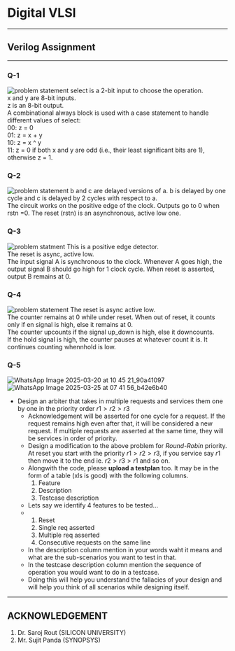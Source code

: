 # Digital VLSI
--------


## Verilog Assignment
-----

### Q-1
![problem statement](https://github.com/user-attachments/assets/679d5b17-c215-41d5-9c7a-4f1ed98a1ca0)
select is a 2-bit input to choose the operation.  
x and y are 8-bit inputs.  
z is an 8-bit output.  
A combinational always block is used with a case statement to handle different values of select:  
00: z = 0  
01: z = x + y  
10: z = x ^ y  
11: z = 0 if both x and y are odd (i.e., their least significant bits are 1), otherwise z = 1.  



### Q-2
![problem statement](https://github.com/user-attachments/assets/7e5760f6-1ac9-4ba5-88e9-86345c532f30)
b and c are delayed versions of a. b is delayed by one cycle and c is delayed by 2 cycles with respect to a.  
The circuit works on the positive edge of the clock. Outputs go to 0 when rstn =0. The reset (rstn) is an asynchronous, active low one.




### Q-3
![problem statment](https://github.com/user-attachments/assets/7ca1a81c-5f2f-4010-8f17-5bac49f1cd61)
This is a positive edge detector.  
The reset is async, active low.  
The input signal A is synchronous to the clock. Whenever A goes high, the output signal B should go high for 1 clock cycle. When reset is asserted, output B remains at 0.  




### Q-4
![problem statement](https://github.com/user-attachments/assets/446abecf-2189-482a-b6fb-41f42ace956a)
The reset is async active low.  
The counter remains at 0  while under reset. When out of reset, it counts only if en signal is high, else it remains at 0.  
The counter upcounts if the signal up_down is high, else it downcounts.  
If the hold signal is high, the counter pauses at whatever count it is. It continues counting whennhold is low.









### Q-5
![WhatsApp Image 2025-03-20 at 10 45 21_90a41097](https://github.com/user-attachments/assets/0abc6097-64aa-457c-9d79-a281750a8ccd)
![WhatsApp Image 2025-03-25 at 07 41 56_b42e6b40](https://github.com/user-attachments/assets/af56664a-afef-4565-8d89-9abcb48aa229)
 - Design an arbiter that takes in multiple requests and services them one by one in the priority order $r1 > r2 > r3$
    - Acknowledgement will be asserted for one cycle for a request. If the request remains high even after that, it will be considered a new request. If multiple requests are asserted at the same time, they will be services in order of priority.
    - Design a modification to the above problem for _Round-Robin_ priority. At reset you start with the priority $r1 > r2 > r3$, if you service say $r1$ then move it to the end ie. $r2 > r3 > r1$ and so on.
    - Alongwith the code, please **upload a testplan** too. It may be in the form of a table (xls is good) with the following columns.
        1. Feature
        2. Description
        3. Testcase description
    - Lets say we identify 4 features to be tested...
    - 1. Reset
      2. Single req asserted
      3. Multiple req asserted
      4. Consecutive requests on the same line
    - In the description column mention in your words waht it means and what are the sub-scenarios you want to test in that.
    - In the testcase description column mention the sequence of operation you would want to do in a testcase.
    - Doing this will help you understand the fallacies of your design and will help you think of all scenarios while designing itself.

-----------------------------------------------------------------------------------------------------------------------------------------------------------------------

## ACKNOWLEDGEMENT

1. Dr. Saroj Rout (SILICON UNIVERSITY)
2. Mr. Sujit Panda (SYNOPSYS)
